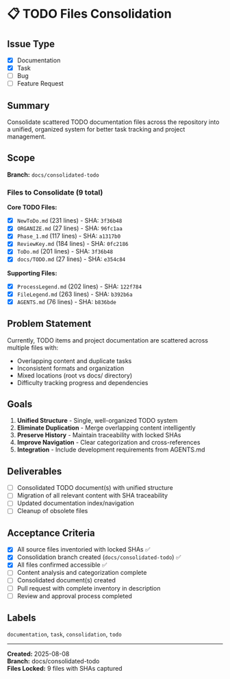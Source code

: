 # 📋 TODO Files Consolidation

## Issue Type
- [x] Documentation
- [x] Task
- [ ] Bug
- [ ] Feature Request

## Summary
Consolidate scattered TODO documentation files across the repository into a unified, organized system for better task tracking and project management.

## Scope
**Branch:** `docs/consolidated-todo`

### Files to Consolidate (9 total)
**Core TODO Files:**
- [x] `NewToDo.md` (231 lines) - SHA: `3f36b48`
- [x] `ORGANIZE.md` (27 lines) - SHA: `96fc1aa`  
- [x] `Phase_1.md` (117 lines) - SHA: `a1317b0`
- [x] `ReviewKey.md` (184 lines) - SHA: `0fc2186`
- [x] `ToDo.md` (201 lines) - SHA: `3f36b48`
- [x] `docs/TODO.md` (27 lines) - SHA: `e354c84`

**Supporting Files:**
- [x] `ProcessLegend.md` (202 lines) - SHA: `122f784`
- [x] `FileLegend.md` (263 lines) - SHA: `b392b6a`
- [x] `AGENTS.md` (76 lines) - SHA: `b836bde`

## Problem Statement
Currently, TODO items and project documentation are scattered across multiple files with:
- Overlapping content and duplicate tasks
- Inconsistent formats and organization
- Mixed locations (root vs docs/ directory)
- Difficulty tracking progress and dependencies

## Goals
1. **Unified Structure** - Single, well-organized TODO system
2. **Eliminate Duplication** - Merge overlapping content intelligently  
3. **Preserve History** - Maintain traceability with locked SHAs
4. **Improve Navigation** - Clear categorization and cross-references
5. **Integration** - Include development requirements from AGENTS.md

## Deliverables
- [ ] Consolidated TODO document(s) with unified structure
- [ ] Migration of all relevant content with SHA traceability
- [ ] Updated documentation index/navigation
- [ ] Cleanup of obsolete files

## Acceptance Criteria
- [x] All source files inventoried with locked SHAs ✅
- [x] Consolidation branch created (`docs/consolidated-todo`) ✅
- [x] All files confirmed accessible ✅
- [ ] Content analysis and categorization complete
- [ ] Consolidated document(s) created
- [ ] Pull request with complete inventory in description
- [ ] Review and approval process completed

## Labels
`documentation`, `task`, `consolidation`, `todo`

---
**Created:** 2025-08-08  
**Branch:** docs/consolidated-todo  
**Files Locked:** 9 files with SHAs captured

